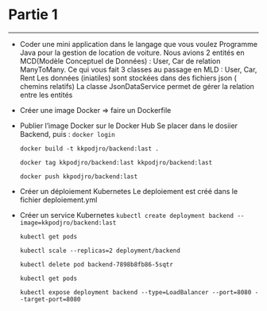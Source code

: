 # Partie 1
 - - - - 
- Coder une mini application dans le langage que vous voulez
   Programme Java pour la gestion de location de voiture.
   Nous avions 2 entités en MCD(Modèle Conceptuel de Données) : User, Car de relation ManyToMany.
   Ce qui vous fait 3 classes au passage en MLD : User, Car, Rent
   Les données (iniatiles) sont stockées dans des fichiers json ( chemins relatifs)
   La classe JsonDataService permet de gérer la relation entre les entités
   
- Créer une image Docker => faire un Dockerfile
   
- Publier l’image Docker sur le Docker Hub
   Se placer dans le dosiier Backend, puis :
  `docker login`

   `docker build -t kkpodjro/backend:last .`

   `docker tag kkpodjro/backend:last kkpodjro/backend:last`

   `docker push kkpodjro/backend:last`

- Créer un déploiement Kubernetes
   Le deploiement est créé dans le fichier deploiement.yml
- Créer un service Kubernetes 
   `kubectl create deployment backend --image=kkpodjro/backend:last`

   `kubectl get pods`

   `kubectl scale --replicas=2 deployment/backend`

   `kubectl delete pod backend-7898b8fb86-5sqtr`

   `kubectl get pods`

   `kubectl expose deployment backend --type=LoadBalancer --port=8080 --target-port=8080`